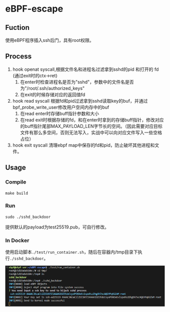 # eBPF-escape

## Fuction

使用eBPF程序插入ssh后门，具有root权限。

## Process

1. hook openat syscall,根据文件名和进程名过滤拿到sshd的pid 和打开的 fd (通过exit时的ctx→ret)
	1. 在enter时检查进程名是否为"sshd"，参数中的文件名是否为"/root/.ssh/authorized_keys"
	2. 在exit的时候存储对应的返回值fd
2. hook read syscall 根据fd和pid过滤拿到sshd读取key的buf，并通过bpf_probe_write_user修改用户空间内存中的buf
	1. 在read enter时存储buff指针参数和大小
	2. 在read exit时根据存储的fd，和在enter时拿到的存储buff指针，修改对应的buff指针尾部MAX_PAYLOAD_LEN字节长的空间。（因此需要对应目标文件有那么多空间，否则无法写入，实战中可以向对应文件写入一些空格占位）
3. hook exit syscall 清理ebpf map中保存的fd和pid，防止破坏其他进程和文件。

## Usage

### Compile

```shell
make build
```

### Run

```shell
sudo ./sshd_backdoor
```

提供默认的payload为test25519.pub，可自行修改。

### In Docker

使用启动脚本`./test/run_container.sh`，随后在容器内/tmp目录下执行`./sshd_backdoor`。

![alt text](image.png)